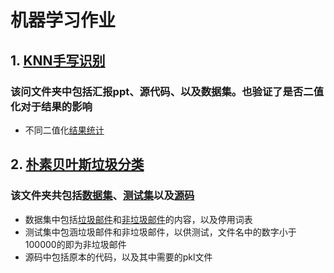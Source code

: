 # 机器学习作业
## 1. [KNN手写识别](https://github.com/Yu-zq1010/Learning-Machine_ING_202006/tree/master/knn%E6%89%8B%E5%86%99%E8%AF%86%E5%88%AB-CS1805%E4%BA%8E%E7%A5%AF%E5%A5%87-U201814615)
### 该问文件夹中包括汇报ppt、源代码、以及数据集。也验证了是否二值化对于结果的影响
* 不同二值化[结果统计](https://github.com/Yu-zq1010/Learning-Machine_ING_202006/blob/master/knn%E6%89%8B%E5%86%99%E8%AF%86%E5%88%AB-CS1805%E4%BA%8E%E7%A5%AF%E5%A5%87-U201814615/%E7%BB%93%E6%9E%9C%E7%BB%9F%E8%AE%A1.txt)
## 2. [朴素贝叶斯垃圾分类](https://github.com/Yu-zq1010/Learning-Machine_ING_202006/tree/master/%E8%B4%9D%E5%8F%B6%E6%96%AF%E5%9E%83%E5%9C%BE%E9%82%AE%E4%BB%B6%E5%88%86%E7%B1%BB-CS1805%E4%BA%8E%E7%A5%AF%E5%A5%87-U201814615)
### 该文件夹共包括[数据集](https://github.com/Yu-zq1010/Learning-Machine_ING_202006/tree/master/%E8%B4%9D%E5%8F%B6%E6%96%AF%E5%9E%83%E5%9C%BE%E9%82%AE%E4%BB%B6%E5%88%86%E7%B1%BB-CS1805%E4%BA%8E%E7%A5%AF%E5%A5%87-U201814615/%E6%95%B0%E6%8D%AE%E9%9B%86)、[测试集](https://github.com/Yu-zq1010/Learning-Machine_ING_202006/tree/master/%E8%B4%9D%E5%8F%B6%E6%96%AF%E5%9E%83%E5%9C%BE%E9%82%AE%E4%BB%B6%E5%88%86%E7%B1%BB-CS1805%E4%BA%8E%E7%A5%AF%E5%A5%87-U201814615/%E6%B5%8B%E8%AF%95%E9%9B%86)以及[源码](https://github.com/Yu-zq1010/Learning-Machine_ING_202006/tree/master/%E8%B4%9D%E5%8F%B6%E6%96%AF%E5%9E%83%E5%9C%BE%E9%82%AE%E4%BB%B6%E5%88%86%E7%B1%BB-CS1805%E4%BA%8E%E7%A5%AF%E5%A5%87-U201814615/%E6%BA%90%E7%A0%81)
* 数据集中包括[垃圾邮件](https://github.com/Yu-zq1010/Learning-Machine_ING_202006/tree/master/%E8%B4%9D%E5%8F%B6%E6%96%AF%E5%9E%83%E5%9C%BE%E9%82%AE%E4%BB%B6%E5%88%86%E7%B1%BB-CS1805%E4%BA%8E%E7%A5%AF%E5%A5%87-U201814615/%E6%95%B0%E6%8D%AE%E9%9B%86/%E5%9E%83%E5%9C%BE%E9%82%AE%E4%BB%B6)和[非垃圾邮件](https://github.com/Yu-zq1010/Learning-Machine_ING_202006/tree/master/%E8%B4%9D%E5%8F%B6%E6%96%AF%E5%9E%83%E5%9C%BE%E9%82%AE%E4%BB%B6%E5%88%86%E7%B1%BB-CS1805%E4%BA%8E%E7%A5%AF%E5%A5%87-U201814615/%E6%95%B0%E6%8D%AE%E9%9B%86/%E9%9D%9E%E5%9E%83%E5%9C%BE%E9%82%AE%E4%BB%B6)的内容，以及停用词表
* 测试集中包涵垃圾邮件和非垃圾邮件，以供测试，文件名中的数字小于100000的即为非垃圾邮件
* 源码中包括原本的代码，以及其中需要的pkl文件